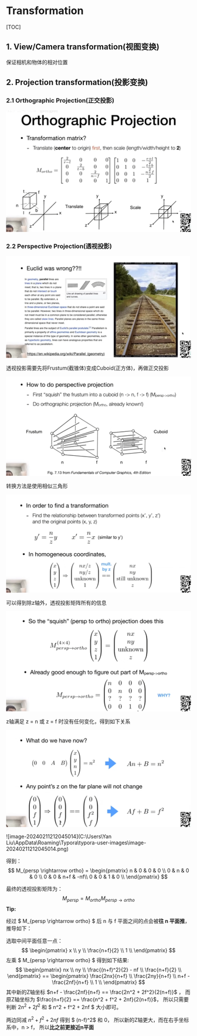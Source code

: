 # Transformation

[TOC]

## 1. View/Camera transformation(视图变换)

保证相机和物体的相对位置

## 2. Projection transformation(投影变换)

### 2.1 Orthographic Projection(正交投影)

![image-20240211171434839](Images\1.png)

### 2.2 Perspective Projection(透视投影)

![image-20240211171652071](Images\image-20240211171652071.png)



透视投影需要先将Frustum(截锥体)变成Cuboid(正方体)，再做正交投影

![image-20240211172201639](Images\image-20240211172201639.png)



转换方法是使用相似三角形

![image-20240211204319898](Images\image-20240211204319898.png)



可以得到除z轴外，透视投影矩阵所有的信息

![image-20240211210807646](Images\image-20240211210807646.png)



z轴满足 z = n 或 z = f 时没有任何变化，得到如下关系

![image-20240211211509741](Images\image-20240211211509741.png)

![image-20240211212045014](C:\Users\Yan Liu\AppData\Roaming\Typora\typora-user-images\image-20240211212045014.png)



得到：
$$
M_{persp \rightarrow ortho} = \begin{pmatrix} n & 0 & 0 & 0 
\\ 0 & n & 0 & 0 \\ 0 & 0 & n+f & -nf\\ 0 & 0 & 1 & 0 \\ \end{pmatrix}
$$


最终的透视投影矩阵为：
$$
M_{persp} = M_{ortho} M_{persp \rightarrow ortho}
$$
**Tip:**

经过 $ M_{persp \rightarrow ortho} $ 后 n 与 f 平面之间的点会被**往 n 平面推**，推导如下：

选取中间平面任意一点：
$$
\begin{pmatrix}  x \\ y \\ \frac{n+f}{2} \\ 1 \\ \end{pmatrix}
$$
左乘 $ M_{persp \rightarrow ortho} $ 得到如下结果:
$$
\begin{pmatrix}  nx \\ ny \\ \frac{(n+f)^2}{2} - nf \\ \frac{n+f}{2} \\ \end{pmatrix} == \begin{pmatrix}  \frac{2nx}{n+f} \\ \frac{2ny}{n+f} \\ n+f - \frac{2nf}{n+f} \\ 1 \\ \end{pmatrix}
$$
其中新的Z轴坐标 $n+f - \frac{2nf}{n+f} == \frac{2n^2 + 2f^2}{2(n+f)}$ ， 而原Z轴坐标为 $\frac{n+f}{2} == \frac{n^2 + f^2 + 2nf}{2(n+f)}$， 所以只需要判断 $2n^2 + 2f^2$ 和 $ n^2 + f^2 + 2nf $ 大小即可。

两边同减 $n^2 + f^2 + 2nf$ 得到  $ (n-f)^2$ 和 0， 所以新的Z轴更大，而在右手坐标系中，n > f， 所以**比之前更接近n平面**
